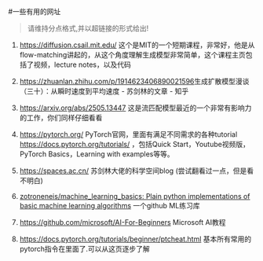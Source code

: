 #一些有用的网址

>   请维持分点格式,并以超链接的形式给出!

1.   <https://diffusion.csail.mit.edu/> 这个是MIT的一个短期课程，非常好，他是从flow-matching讲起的，从这个角度理解生成模型非常简单，这个课程主页包括了视频，lecture notes，以及代码
2.   <https://zhuanlan.zhihu.com/p/1914623406890021596>生成扩散模型漫谈（三十）：从瞬时速度到平均速度 - 苏剑林的文章 - 知乎
3.   <https://arxiv.org/abs/2505.13447> 这是流匹配模型最近的一个非常有影响力的工作，你们同样仔细看看
4.   <https://pytorch.org/> PyTorch官网，里面有满足不同需求的各种tutorial <https://docs.pytorch.org/tutorials/> ，包括Quick Start，Youtube视频版，PyTorch Basics，Learning with examples等等。
5.   <https://spaces.ac.cn/> 苏剑林大佬的科学空间blog (尝试翻看过一点，但是看不明白)

6.   [zotroneneis/machine_learning_basics: Plain python implementations of basic machine learning algorithms](https://github.com/zotroneneis/machine_learning_basics) 一个github ML练习库
7.   <https://github.com/microsoft/AI-For-Beginners> Microsoft AI教程
8.   https://docs.pytorch.org/tutorials/beginner/ptcheat.html 基本所有常用的pytorch指令在里面了.可以从这页逐步了解
